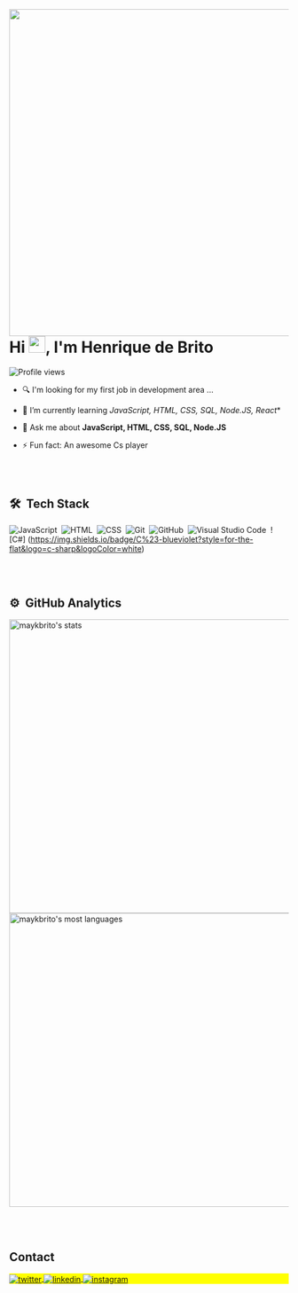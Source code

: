 <img align="right" height="590em" src="https://raw.githubusercontent.com/gist/rickdbs/e553785d3cb654d69c3ecd027060a565/raw/2448b7955854e8b82c572e43aae9435c00952b9e/githubcard.svg"/>
<h1 align="left">Hi <img src="https://raw.githubusercontent.com/kaueMarques/kaueMarques/master/hi.gif" height="30px">, I'm Henrique de Brito</h1>
<p align="left"> <img src="https://komarev.com/ghpvc/?username=rickdbs&color=red" alt="Profile views" /> </p>

- 🔍 I'm looking for my first job in development area ...

- 🌱 I’m currently learning *JavaScript, HTML, CSS, SQL, Node.JS, React**

- 💬 Ask me about **JavaScript, HTML, CSS, SQL, Node.JS**

- ⚡ Fun fact: An awesome Cs player




<br><br>

## 🛠 &nbsp;Tech Stack

![JavaScript](https://img.shields.io/badge/-JavaScript-05122A?style=flat&logo=javascript)&nbsp;
![HTML](https://img.shields.io/badge/-HTML-05122A?style=flat&logo=HTML5)&nbsp;
![CSS](https://img.shields.io/badge/-CSS-05122A?style=flat&logo=CSS3&logoColor=1572B6)&nbsp;
![Git](https://img.shields.io/badge/-Git-05122A?style=flat&logo=git)&nbsp;
![GitHub](https://img.shields.io/badge/-GitHub-05122A?style=flat&logo=github)&nbsp;
![Visual Studio Code](https://img.shields.io/badge/-Visual%20Studio%20Code-05122A?style=flat&logo=visual-studio-code&logoColor=007ACC)&nbsp;
![C#] (https://img.shields.io/badge/C%23-blueviolet?style=for-the-flat&logo=c-sharp&logoColor=white)&nbsp;


<br><br>

## ⚙️ &nbsp;GitHub Analytics

<p align="left">
<img width="530em" src="https://github-readme-stats.vercel.app/api?username=rickdbs&show_icons=true&theme=vision-friendly-dark" alt="maykbrito's stats"/>
<img width="530em" src="https://github-readme-stats.vercel.app/api/top-langs/?username=rickdbs&layout=compact&theme=vision-friendly-dark" alt="maykbrito's most languages"/>
</p>


<br><br>

## Contact

<p align="left" style="background:yellow">
<a href="https://twitter.com/rickdbss" target="_blank">
  <img align="center" src="https://img.shields.io/badge/-Henrique_de_Brito-05122A?style=flat&logo=twitter" alt="twitter"/>  
</a>
<a href="https://www.linkedin.com/in/henrique-de-brito-5b692121a/" target="_blank">
  <img align="center" src="https://img.shields.io/badge/-Henrique_de_Brito-05122A?style=flat&logo=linkedin" alt="linkedin"/>
</a>
<a href="https://www.instagram.com/rickdbs/" target="_blank">
 <img align="center" src="https://img.shields.io/badge/-Henrique_de_Brito-05122A?style=flat&logo=instagram" alt="instagram"/>
</a>
</p>
